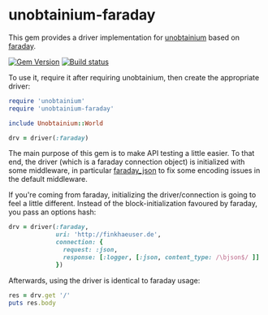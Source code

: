# unobtainium-faraday

This gem provides a driver implementation for [unobtainium](https://github.com/jfinkhaeuser/unobtainium)
based on [faraday](https://github.com/lostisland/faraday).

[![Gem Version](https://badge.fury.io/rb/unobtainium-faraday.svg)](https://badge.fury.io/rb/unobtainium-faraday)
[![Build status](https://travis-ci.org/jfinkhaeuser/unobtainium-faraday.svg?branch=master)](https://travis-ci.org/jfinkhaeuser/unobtainium-faraday)

To use it, require it after requiring unobtainium, then create the appropriate driver:

```ruby
require 'unobtainium'
require 'unobtainium-faraday'

include Unobtainium::World

drv = driver(:faraday)
```

The main purpose of this gem is to make API testing a little easier. To that
end, the driver (which is a faraday connection object) is initialized with some
middleware, in particular [faraday_json](https://github.com/spriteCloud/faraday_json)
to fix some encoding issues in the default middleware.

If you're coming from faraday, initializing the driver/connection is going to
feel a little different. Instead of the block-initialization favoured by faraday,
you pass an options hash:

```ruby
drv = driver(:faraday,
             uri: 'http://finkhaeuser.de',
             connection: {
               request: :json,
               response: [:logger, [:json, content_type: /\bjson$/ ]]
             })
```

Afterwards, using the driver is identical to faraday usage:

```ruby
res = drv.get '/'
puts res.body
```
